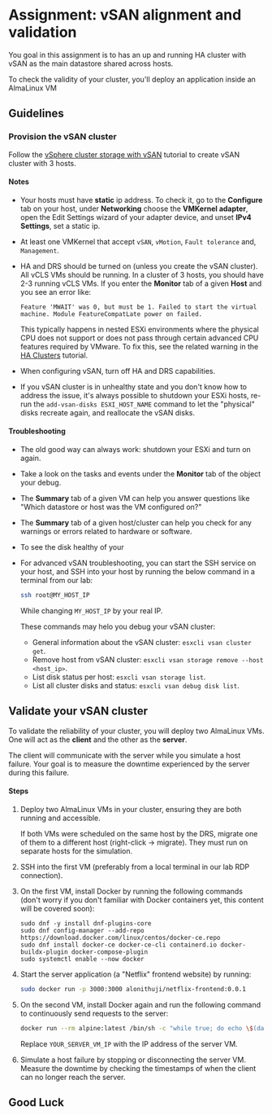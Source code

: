 # Assignment: vSAN alignment and validation

You goal in this assignment is to has an up and running HA cluster with vSAN as the main datastore shared across hosts. 

To check the validity of your cluster, you'll deploy an application inside an AlmaLinux VM

## Guidelines 

### Provision the vSAN cluster

Follow the [vSphere cluster storage with vSAN](vcenter_storage.md) tutorial to create vSAN cluster with 3 hosts. 

#### Notes

- Your hosts must have **static** ip address. To check it, go to the **Configure** tab on your host, under **Networking** choose the **VMKernel adapter**, open the Edit Settings wizard of your adapter device, and unset **IPv4 Settings**, set a static ip. 
- At least one VMKernel that accept `vSAN`, `vMotion`, `Fault tolerance` and, `Management`. 
- HA and DRS should be turned on (unless you create the vSAN cluster). 
  All vCLS VMs should be running. In a cluster of 3 hosts, you should have 2-3 running vCLS VMs. 
  If you enter the **Monitor** tab of a given **Host** and you see an error like: 

  ```text
  Feature 'MWAIT' was 0, but must be 1. Failed to start the virtual machine. Module FeatureCompatLate power on failed. 
  ```
  
  This typically happens in nested ESXi environments where the physical CPU does not support or does not pass through certain advanced CPU features required by VMware.
  To fix this, see the related warning in the [HA Clusters](vsphere_ha_clusters.md) tutorial.
- When configuring vSAN, turn off HA and DRS capabilities.
- If you vSAN cluster is in unhealthy state and you don't know how to address the issue, 
  it's always possible to shutdown your ESXi hosts, re-run the `add-vsan-disks ESXI_HOST_NAME` command to let the "physical" disks recreate again, and reallocate the vSAN disks.  

#### Troubleshooting 

- The old good way can always work: shutdown your ESXi and turn on again. 
- Take a look on the tasks and events under the **Monitor** tab of the object your debug. 
- The **Summary** tab of a given VM can help you answer questions like "Which datastore or host was the VM configured on?"
- The **Summary** tab of a given host/cluster can help you check for any warnings or errors related to hardware or software. 
- To see the disk healthy of your 
- For advanced vSAN troubleshooting, you can start the SSH service on your host, and SSH into your host by running the below command in a terminal from our lab:

  ```bash
  ssh root@MY_HOST_IP
  ```
  
  While changing `MY_HOST_IP` by your real IP. 
  
  These commands may helo you debug your vSAN cluster:
   - General information about the vSAN cluster: `esxcli vsan cluster get`.
   - Remove host from vSAN cluster: `esxcli vsan storage remove --host <host_ip>`.
   - List disk status per host: `esxcli vsan storage list`.
   - List all cluster disks and status: `esxcli vsan debug disk list`.

## Validate your vSAN cluster

To validate the reliability of your cluster, you will deploy two AlmaLinux VMs.
One will act as the **client** and the other as the **server**.

The client will communicate with the server while you simulate a host failure.
Your goal is to measure the downtime experienced by the server during this failure.

#### Steps

1. Deploy two AlmaLinux VMs in your cluster, ensuring they are both running and accessible.

   If both VMs were scheduled on the same host by the DRS, migrate one of them to a different host (right-click -> migrate).
   They must run on separate hosts for the simulation.
2. SSH into the first VM (preferably from a local terminal in our lab RDP connection).
3. On the first VM, install Docker by running the following commands (don't worry if you don't familiar with Docker containers yet, this content will be covered soon):

   ```
   sudo dnf -y install dnf-plugins-core
   sudo dnf config-manager --add-repo https://download.docker.com/linux/centos/docker-ce.repo
   sudo dnf install docker-ce docker-ce-cli containerd.io docker-buildx-plugin docker-compose-plugin
   sudo systemctl enable --now docker
   ```

4. Start the server application (a "Netflix" frontend website) by running:

   ```bash
   sudo docker run -p 3000:3000 alonithuji/netflix-frontend:0.0.1
   ```

5. On the second VM, install Docker again and run the following command to continuously send requests to the server:

   ```bash
   docker run --rm alpine:latest /bin/sh -c "while true; do echo \$(date) && wget -q --spider http://YOUR_SERVER_VM_IP:3000; sleep 3; done"
   ```
   
   Replace `YOUR_SERVER_VM_IP` with the IP address of the server VM.

6. Simulate a host failure by stopping or disconnecting the server VM.
   Measure the downtime by checking the timestamps of when the client can no longer reach the server.


## Good Luck

